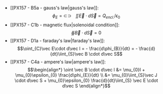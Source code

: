 - [[PX157 - B5a - gauss's law|gauss's law]]: $$\newcommand{\oiint}{\subset\!\supset \!\!\!\!\!\!\!\!\!\!\iint} \phi_{E}= \oiint \vec E \cdot d\vec S = Q_{encl.}/\epsilon_{0}$$
- [[PX157 - C1b - magnetic flux|solenoidal condition]]: $$\oiint \vec B\cdot d\vec S = 0$$
- [[PX157 - D1a - faraday's law|faraday's law]]: $$\oint_{C}\vec E\cdot d\vec l = - \frac{d\phi_{B}}{dt} = - \frac{d}{dt}\iint_{S}\vec B \cdot d\vec S$$
- [[PX157 - C4a - ampere's law|ampere's law]]: $$\begin{align*}
	\oint \vec B \cdot d\vec l &= \mu_{0}I + \mu_{0}\epsilon_{0} \frac{d\phi_{E}}{dt} \\
	&= \mu_{0}\iint_{S}\vec J \cdot d\vec S + \mu_{0}\epsilon_{0} \frac{d}{dt}\iint_{S} \vec E \cdot d\vec S
\end{align*}$$
